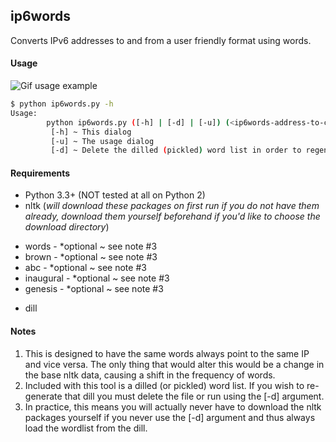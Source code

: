 ## ip6words

Converts IPv6 addresses to and from a user friendly format using words.

#### Usage

<img align="center" src="https://raw.githubusercontent.com/lstn/ip6words/master/usage.gif" alt="Gif usage example">

```bash
$ python ip6words.py -h
Usage:
        python ip6words.py ([-h] | [-d] | [-u]) (<ip6words-address-to-convert> | <ipv6-to-convert>)
         [-h] ~ This dialog
         [-u] ~ The usage dialog
         [-d] ~ Delete the dilled (pickled) word list in order to regenerate it before executing
```

#### Requirements

- Python 3.3+ (NOT tested at all on Python 2)
- nltk (*will download these packages on first run if you do not have them already, download them yourself beforehand if you'd like to choose the download directory*)
 + words - \*optional ~ see note #3
 + brown - \*optional ~ see note #3
 + abc - \*optional ~ see note #3
 + inaugural - \*optional ~ see note #3
 + genesis - \*optional ~ see note #3
- dill


#### Notes

1. This is designed to have the same words always point to the same IP and vice versa. The only thing that
would alter this would be a change in the base nltk data, causing a shift in the frequency of words.
2. Included with this tool is a dilled (or pickled) word list. If you wish to re-generate that dill you
must delete the file or run using the \[-d] argument.
3. In practice, this means you will actually never have to download the nltk packages yourself if you never
use the \[-d] argument and thus always load the wordlist from the dill.
